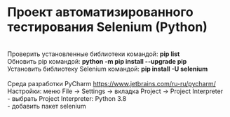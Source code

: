 # Проект автоматизированного тестирования Selenium (Python)
<br>Проверить установленные библиотеки командой: <b>pip list</b>
<br>Обновить pip командой: <b>python -m pip install --upgrade pip</b>
<br>Установить библиотеку Selenium командой: <b>pip install -U selenium</b>
<br>
<br>Среда разработки PyCharm https://www.jetbrains.com/ru-ru/pycharm/
<br>Настройки: меню File -> Settings -> вкладка Project -> Project Interpreter 
<br>- выбрать Project Interpreter: Python 3.8
<br>- добавить пакет selenium
<br>
<br>
<br>
<br>
<br>